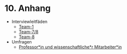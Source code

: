 # 10. Anhang

* Interviewleitfäden
  * [Team-1](anhang/interviewleitfaden/Team-1_Projektleiter-InnoHub.md)
  * [Team-7/8](anhang/interviewleitfaden/Team-7-8_Firma-Hans-Berg.md)
  * [Team-8](anhang/interviewleitfaden/Team-8_Striko.md)  
* Umfragen
  * [Professor\*in und wissenschaftliche\*r Mitarbeiter\*in](anhang/umfragen/prof-ma.md)
